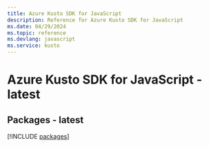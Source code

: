```yaml
---
title: Azure Kusto SDK for JavaScript
description: Reference for Azure Kusto SDK for JavaScript
ms.date: 04/29/2024
ms.topic: reference
ms.devlang: javascript
ms.service: kusto
---
```

# Azure Kusto SDK for JavaScript - latest
## Packages - latest
[!INCLUDE [packages](kusto-index.md)]